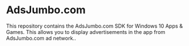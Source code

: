 # AdsJumbo.com
This repository contains the AdsJumbo.com SDK for Windows 10 Apps &amp; Games. This allows you to display advertisements in the app from AdsJumbo.com ad network..
